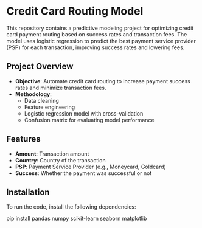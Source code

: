 # Credit Card Routing Model

This repository contains a predictive modeling project for optimizing credit card payment routing based on success rates and transaction fees. The model uses logistic regression to predict the best payment service provider (PSP) for each transaction, improving success rates and lowering fees.

## Project Overview
- **Objective**: Automate credit card routing to increase payment success rates and minimize transaction fees.
- **Methodology**: 
  - Data cleaning
  - Feature engineering
  - Logistic regression model with cross-validation
  - Confusion matrix for evaluating model performance

## Features
- **Amount**: Transaction amount
- **Country**: Country of the transaction
- **PSP**: Payment Service Provider (e.g., Moneycard, Goldcard)
- **Success**: Whether the payment was successful or not

## Installation
To run the code, install the following dependencies:

pip install pandas numpy scikit-learn seaborn matplotlib